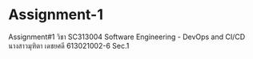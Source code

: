 # Assignment-1

Assignment#1 วิชา SC313004 Software Engineering - DevOps and CI/CD  
นางสาวมุฑิตา เดชยศดี 613021002-6 Sec.1

